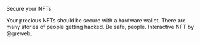 Secure your NFTs

Your precious NFTs should be secure with a hardware wallet. There are many stories of people getting hacked. Be safe, people. Interactive NFT by @greweb.